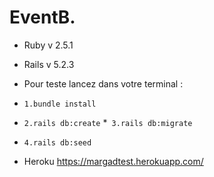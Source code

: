 # EventB. 
* Ruby v 2.5.1
* Rails v 5.2.3
* Pour teste lancez dans votre terminal :

* `1.bundle install`
* `2.rails db:create`
*` 3.rails db:migrate`
* `4.rails db:seed`


* Heroku https://margadtest.herokuapp.com/
